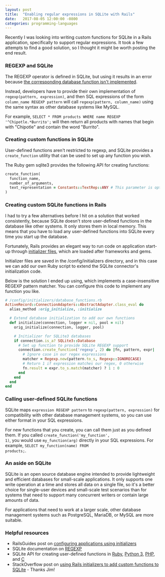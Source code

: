 ```yaml
---
layout: post
title:  "Enabling regular expressions in SQLite with Rails"
date:   2017-08-05 12:00:00 -0800
categories: programming-languages
---
```


Recently I was looking into writing custom functions for SQLite in a Rails application, specifically to support regular expressions.  It took a few attempts to find a good solution, so I thought it might be worth posting the end result.

### REGEXP and SQLite

The REGEXP operator is defined in SQLite, but using it results in an error because [the corresponding database function isn't implemented](https://sqlite.org/lang_expr.html#regexp).

Instead, developers have to provide their own implementation of <code>regexp(pattern, expression)</code>, and then SQL expressions of the form <code>column_name REGEXP pattern</code> will call <code>regexp(pattern, column_name)</code> using the same syntax as other database systems like MySQL.

For example, <code>SELECT * FROM products WHERE name REGEXP '^Chipotle.*Burrito';</code> will then return all products with names that begin with "Chipotle" and contain the word "Burrito".

### Creating custom functions in SQLite

User-defined functions aren't restricted to regexp, and SQLite provides a <code>create_function</code> utility that can be used to set up any function you wish.

The Ruby gem sqlite3 provides the following API for creating functions:

```ruby
create_function(
  function_name,
  number_of_arguments,
  text_representation = Constants::TextRep::ANY # This parameter is optional
)
```

### Creating custom SQLite functions in Rails

I had to try a few alternatives before I hit on a solution that worked consistently, because SQLite doesn't store user-defined functions in the database like other systems.  It only stores them in local memory.  This means that you have to load any user-defined functions into SQLite every time you start up the database.

Fortunately, Rails provides an elegant way to run code on application start-up through [initializer files](http://guides.rubyonrails.org/configuring.html#using-initializer-files), which are loaded after frameworks and gems.

Initializer files are saved in the /config/initializers directory, and in this case we can add our own Ruby script to extend the SQLite connector's initialization code.

Below is the solution I ended up using, which implements a case-insensitive REGEXP pattern matcher.  You can configure this code to implement any function you like.

```ruby
# /config/initializers/database_functions.rb
ActiveRecord::ConnectionAdapters::AbstractAdapter.class_eval do
  alias_method :orig_initialize, :initialize

  # Extend database initialization to add our own functions
  def initialize(connection, logger = nil, pool = nil)
    orig_initialize(connection, logger, pool)

    # Initializer for SQLite3 databases
    if connection.is_a? SQLite3::Database
      # Set up function to provide SQLite REGEXP support
      connection.create_function('regexp', 2) do |fn, pattern, expr|
        # Ignore case in our regex expressions
        matcher = Regexp.new(pattern.to_s, Regexp::IGNORECASE)
        # Return 1 if expression matches our regex, 0 otherwise
        fn.result = expr.to_s.match(matcher) ? 1 : 0
      end
    end
  end
end
```

### Calling user-defined SQLite functions

SQLite maps <code>expression REGEXP pattern</code> to <code>regexp(pattern, expression)</code> for compatibility with other database management systems, so you can use either format in your SQL expressions.

For new functions that you create, you can call them just as you defined them.  If you called <code>create_function('my_function', 1)</code>, you would use <code>my_function(arg)</code> directly in your SQL expressions.  For example, <code>SELECT my_function(name) FROM products;</code>.

### An aside on SQLite

SQLite is an open source database engine intended to provide lightweight and efficient databases for small-scale applications.  It only supports one write operation at a time and stores all data on a single file, so it's a better choice for single-user devices and small-scale test scenarios than for systems that need to support many concurrent writers or contain large amounts of data.

For applications that need to work at a larger scale, other database management systems such as PostgreSQL, MariaDB, or MySQL are more suitable.

### Helpful resources

* RailsGuides post on [configuring applications using initializers](http://guides.rubyonrails.org/configuring.html#using-initializer-files)
* SQLite documentation on [REGEXP](https://sqlite.org/lang_expr.html#regexp)
* SQLite API for creating user-defined functions in [Ruby](http://www.rubydoc.info/gems/sqlite3/1.3.13/SQLite3/Database:create_function), [Python 3](https://docs.python.org/3.4/library/sqlite3.html#sqlite3.Connection.create_function), [PHP](http://php.net/manual/en/function.sqlite-create-function.php), and [C](https://sqlite.org/c3ref/create_function.html)
* StackOverflow post on [using Rails initializers to add custom functions to SQLite](https://stackoverflow.com/questions/18318873/can-i-hook-into-activerecord-connection-establishment) - Thanks Jim!
